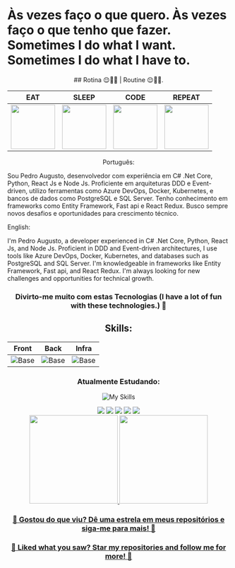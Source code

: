 
# Às vezes faço o que quero. Às vezes faço o que tenho que fazer.  Sometimes I do what I want. Sometimes I do what I have to.




<div align="center">
   ## Rotina 😌📅🔄 | Routine 😌📅🔄.
   
   | EAT | SLEEP | CODE | REPEAT |
   |-----|-------|------|--------|
   | <img src="https://media1.giphy.com/media/3o85xuMR2RRw0HkocE/giphy.gif?cid=ecf05e47dizxbh3rxc75owwiqbrttofa9ry34y7x0ie3fmef&ep=v1_gifs_search&rid=giphy.gif&ct=g" width="100"> | <img src="https://media.tenor.com/TNuCg_xYOTgAAAAC/south-park-eric-cartman.gif" width="100"> | <img src="https://i.pinimg.com/originals/e4/46/c6/e446c6cc67880c066cc0358e77a0cdfd.gif" width="100"> | <img src="https://media.tenor.com/eXlpFuilqucAAAAC/neverending-sunglasses.gif" width="100"> |

</div>


<div>
<!--   |![Base]<img align="center" src="https://media.giphy.com/media/13HgwGsXF0aiGY/giphy.gif" width="300">| -->

 
  
  <p align="center">
     Português:
   
   <p>
      Sou Pedro Augusto, desenvolvedor com experiência em C# .Net Core, Python, React Js e Node Js. Proficiente em arquiteturas DDD e Event-driven, utilizo ferramentas como Azure DevOps, Docker, Kubernetes, e bancos de dados como PostgreSQL e SQL Server. Tenho conhecimento   em frameworks como Entity Framework, Fast api e React Redux. Busco sempre novos desafios e oportunidades para crescimento técnico.    
   </p>
   
   
   English:
   
   <p>
      I'm Pedro Augusto, a developer experienced in C# .Net Core, Python, React Js, and Node Js. Proficient in DDD and Event-driven architectures, I use tools like Azure DevOps, Docker, Kubernetes, and databases such as          PostgreSQL and SQL Server. I'm knowledgeable in frameworks like Entity Framework, Fast api, and React Redux. I'm always looking for new challenges and opportunities for technical growth.
   </p>

  </p>

<div align="center">

### Divirto-me muito com estas Tecnologias (I have a lot of fun with these technologies.) 🔧
    
 ## Skills:
| Front | Back | Infra |
|----------|---------|-----------|
|![Base](https://skillicons.dev/icons?i=js,ts,react,nextjs,redux,materialui&perline=3) |![Base](https://skillicons.dev/icons?i=python,nodejs,cs,fastapi,ts,redis,express,dotnet,laravel&perline=3)  |![Base](https://skillicons.dev/icons?i=linux,azure,docker,kubernetes,git)   |                     
  
### Atualmente Estudando:
![My Skills](https://skillicons.dev/icons?i=php,tensorflow,aws)
    

<div> 
  <a href="https://www.instagram.com/pedr0balhe/" target="_blank"><img src="https://img.shields.io/badge/-Instagram-%23E4405F?style=for-the-badge&logo=instagram&logoColor=white" target="_blank"></a>
 	<a href="https://www.twitch.tv/ellaotv" target="_blank"><img src="https://img.shields.io/badge/Twitch-9146FF?style=for-the-badge&logo=twitch&logoColor=white" target="_blank"></a>
 <a href="https://discord.gg/r9Te9e8a" target="_blank"><img src="https://img.shields.io/badge/Discord-7289DA?style=for-the-badge&logo=discord&logoColor=white" target="_blank"></a> 
  <a href = "mailto:prof.pedrobalhe@gmail.com"><img src="https://img.shields.io/badge/-Gmail-%23333?style=for-the-badge&logo=gmail&logoColor=white" target="_blank"></a>
  <a href="https://www.linkedin.com/in/pedrobalhe/" target="_blank"><img src="https://img.shields.io/badge/-LinkedIn-%230077B5?style=for-the-badge&logo=linkedin&logoColor=white" target="_blank"></a>
</div>


<div style="display: inline_block">
  <a href="https://github.com/pedro-canedo">
  <img height="200em" src="https://github-readme-stats.vercel.app/api?username=pedro-canedo&show_icons=true&theme=dark&include_all_commits=true&count_private=false"/>
  <img height="200em" src="https://github-readme-stats.vercel.app/api/top-langs/?username=pedro-canedo&layout=compact&langs_count=9&theme=dark"/>
</div>

<!-- Adicionando um CTA -->
<div align="center">
  <h3>🌟 Gostou do que viu? Dê uma estrela em meus repositórios e siga-me para mais! 🌟</h3>
  <h3>🌟 Liked what you saw? Star my repositories and follow me for more! 🌟</h3>
</div>
